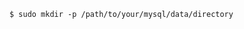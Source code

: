 <!-- layout:code post: database-backups_note -->

```
$ sudo mkdir -p /path/to/your/mysql/data/directory
```
